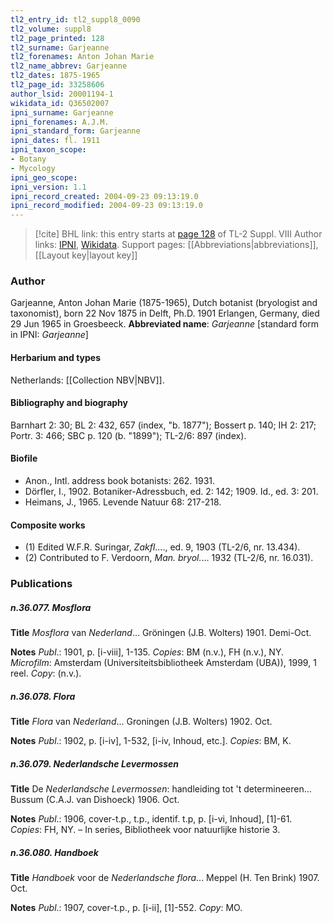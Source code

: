 ```yaml
---
tl2_entry_id: tl2_suppl8_0090
tl2_volume: suppl8
tl2_page_printed: 128
tl2_surname: Garjeanne
tl2_forenames: Anton Johan Marie
tl2_name_abbrev: Garjeanne
tl2_dates: 1875-1965
tl2_page_id: 33258606
author_lsid: 20001194-1
wikidata_id: Q36502007
ipni_surname: Garjeanne
ipni_forenames: A.J.M.
ipni_standard_form: Garjeanne
ipni_dates: fl. 1911
ipni_taxon_scope: 
- Botany
- Mycology
ipni_geo_scope: 
ipni_version: 1.1
ipni_record_created: 2004-09-23 09:13:19.0
ipni_record_modified: 2004-09-23 09:13:19.0
---
```


> [!cite] BHL link: this entry starts at [page 128](https://www.biodiversitylibrary.org/page/33258606) of TL-2 Suppl. VIII
> Author links: [IPNI](https://www.ipni.org/a/20001194-1), [Wikidata](https://www.wikidata.org/wiki/Q36502007). Support pages: [[Abbreviations|abbreviations]], [[Layout key|layout key]]

### Author

Garjeanne, Anton Johan Marie (1875-1965), Dutch botanist (bryologist and taxonomist), born 22 Nov 1875 in Delft, Ph.D. 1901 Erlangen, Germany, died 29 Jun 1965 in Groesbeeck. 
**Abbreviated name**: *Garjeanne* \[standard form in IPNI: *Garjeanne*\]

#### Herbarium and types

Netherlands: [[Collection NBV|NBV]].

#### Bibliography and biography

Barnhart 2: 30; BL 2: 432, 657 (index, "b. 1877"); Bossert p. 140; IH 2: 217; Portr. 3: 466; SBC p. 120 (b. "1899"); TL-2/6: 897 (index).

#### Biofile

- Anon., Intl. address book botanists: 262. 1931.
- Dörfler, I., 1902. Botaniker-Adressbuch, ed. 2: 142; 1909. Id., ed. 3: 201.
- Heimans, J., 1965. Levende Natuur 68: 217-218.

#### Composite works

- (1) Edited W.F.R. Suringar, *Zakfl*...., ed. 9, 1903 (TL-2/6, nr. 13.434).
- (2) Contributed to F. Verdoorn, *Man. bryol.*... 1932 (TL-2/6, nr. 16.031).

### Publications

##### n.36.077. Mosflora

**Title**
*Mosflora* van *Nederland*... Gröningen (J.B. Wolters) 1901. Demi-Oct.

**Notes**
*Publ*.: 1901, p. \[i-viii\], 1-135. *Copies*: BM (n.v.), FH (n.v.), NY. *Microfilm*: Amsterdam (Universiteitsbibliotheek Amsterdam (UBA)), 1999, 1 reel. *Copy*: (n.v.).

##### n.36.078. Flora

**Title**
*Flora* van *Nederland*... Groningen (J.B. Wolters) 1902. Oct.

**Notes**
*Publ*.: 1902, p. \[i-iv\], 1-532, \[i-iv, Inhoud, etc.\]. *Copies*: BM, K.

##### n.36.079. Nederlandsche Levermossen

**Title**
De *Nederlandsche Levermossen*: handleiding tot 't determineeren... Bussum (C.A.J. van Dishoeck) 1906. Oct.

**Notes**
*Publ*.: 1906, cover-t.p., t.p., identif. t.p, p. \[i-vi, Inhoud\], \[1\]-61. *Copies*: FH, NY. – In series, Bibliotheek voor natuurlijke historie 3.

##### n.36.080. Handboek

**Title**
*Handboek* voor de *Nederlandsche flora*... Meppel (H. Ten Brink) 1907. Oct.

**Notes**
*Publ*.: 1907, cover-t.p., p. \[i-ii\], \[1\]-552. *Copy*: MO.

